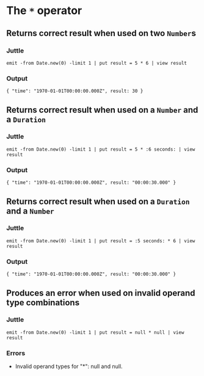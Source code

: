 The `*` operator
================

Returns correct result when used on two `Number`s
-------------------------------------------------

### Juttle

    emit -from Date.new(0) -limit 1 | put result = 5 * 6 | view result

### Output

    { "time": "1970-01-01T00:00:00.000Z", result: 30 }

Returns correct result when used on a `Number` and a `Duration`
---------------------------------------------------------------

### Juttle

    emit -from Date.new(0) -limit 1 | put result = 5 * :6 seconds: | view result

### Output

    { "time": "1970-01-01T00:00:00.000Z", result: "00:00:30.000" }

Returns correct result when used on a `Duration` and a `Number`
---------------------------------------------------------------

### Juttle

    emit -from Date.new(0) -limit 1 | put result = :5 seconds: * 6 | view result

### Output

    { "time": "1970-01-01T00:00:00.000Z", result: "00:00:30.000" }

Produces an error when used on invalid operand type combinations
----------------------------------------------------------------

### Juttle

    emit -from Date.new(0) -limit 1 | put result = null * null | view result

### Errors

  * Invalid operand types for "*": null and null.
